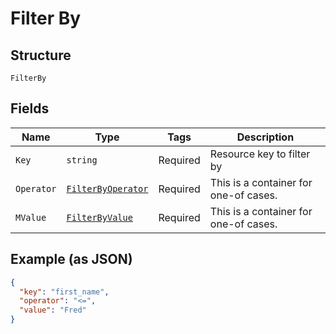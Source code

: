 
# Filter By

## Structure

`FilterBy`

## Fields

| Name | Type | Tags | Description |
|  --- | --- | --- | --- |
| `Key` | `string` | Required | Resource key to filter by |
| `Operator` | [`FilterByOperator`](../../doc/models/containers/filter-by-operator.md) | Required | This is a container for one-of cases. |
| `MValue` | [`FilterByValue`](../../doc/models/containers/filter-by-value.md) | Required | This is a container for one-of cases. |

## Example (as JSON)

```json
{
  "key": "first_name",
  "operator": "<=",
  "value": "Fred"
}
```

